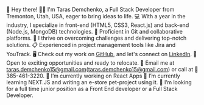 👋 Hey there! 
🧑‍💻 I'm Taras Demchenko, a Full Stack Developer from Tremonton, Utah, USA, eager to bring ideas to life. 
💻 With a year in the industry, I specialize in front-end (HTML5, CSS3, React.js) and back-end (Node.js, MongoDB) technologies. 
👥 Proficient in Git and collaborative platforms. 
🦾 I thrive on overcoming challenges and delivering top-notch solutions. 
📋 Experienced in project management tools like Jira and YouTrack.
🖥️ Check out my work on [GitHub](https://github.com/Meelenych), and let's connect on [LinkedIn](https://www.linkedin.com/in/taras-demchenko/). 
🚙 Open to exciting opportunities and ready to relocate. 
📧 Email me at taras.demchenko15@gmail.com(taras.demchenko15@gmail.com) or call at 📱 385-461-3220.
🔭 I’m currently working on React Apps
🌱 I’m currently learning NEXT.JS and writing an e-store pet-project using it.
👯 I’m looking for a full time junior position as a Front End developer or a Full Stack Developer.
